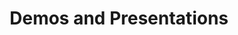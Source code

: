 ---
menu:
  main:
    parent: resources
    name: Presentations
    weight: 10
  footer:
    parent: resources
    name: Presentations
    weight: 10

title: Demos and Presentations
homepage: true
---